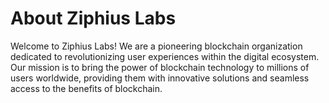 # About Ziphius Labs
Welcome to Ziphius Labs! We are a pioneering blockchain organization dedicated to revolutionizing user experiences within the digital ecosystem. Our mission is to bring the power of blockchain technology to millions of users worldwide, providing them with innovative solutions and seamless access to the benefits of blockchain.


